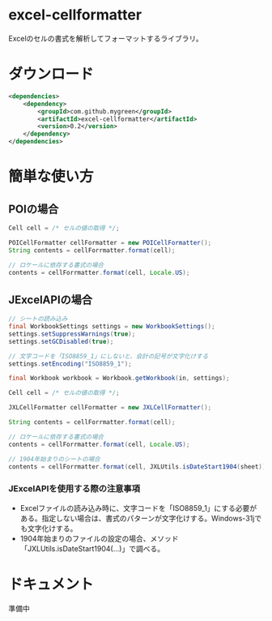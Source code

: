 # excel-cellformatter
Excelのセルの書式を解析してフォーマットするライブラリ。

# ダウンロード
```xml
<dependencies>
    <dependency>
        <groupId>com.github.mygreen</groupId>
        <artifactId>excel-cellformatter</artifactId>
        <version>0.2</version>
    </dependency>
</dependencies>
```

# 簡単な使い方
## POIの場合

```java
Cell cell = /* セルの値の取得 */;

POICellFormatter cellFormatter = new POICellFormatter();
String contents = cellForrmatter.format(cell);

// ロケールに依存する書式の場合
contents = cellForrmatter.format(cell, Locale.US);

```

## JExcelAPIの場合

```java
// シートの読み込み
final WorkbookSettings settings = new WorkbookSettings();
settings.setSuppressWarnings(true);
settings.setGCDisabled(true);

// 文字コードを「ISO8859_1」にしないと、会計の記号が文字化けする
settings.setEncoding("ISO8859_1");

final Workbook workbook = Workbook.getWorkbook(in, settings);

Cell cell = /* セルの値の取得 */;

JXLCellFormatter cellFormatter = new JXLCellFormatter();

String contents = cellForrmatter.format(cell);

// ロケールに依存する書式の場合
contents = cellForrmatter.format(cell, Locale.US);

// 1904年始まりのシートの場合
contents = cellForrmatter.format(cell, JXLUtils.isDateStart1904(sheet));

```

### JExcelAPIを使用する際の注意事項
- Excelファイルの読み込み時に、文字コードを「ISO8859_1」にする必要がある。指定しない場合は、書式のパターンが文字化けする。Windows-31jでも文字化けする。
- 1904年始まりのファイルの設定の場合、メソッド「JXLUtils.isDateStart1904(...)」で調べる。


# ドキュメント
準備中
